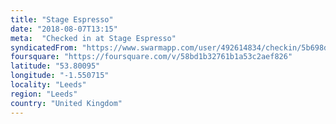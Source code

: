 ```yaml
---
title: "Stage Espresso"
date: "2018-08-07T13:15"
meta:  "Checked in at Stage Espresso"
syndicatedFrom: "https://www.swarmapp.com/user/492614834/checkin/5b698d4f5d891b002ca1385e"
foursquare: "https://foursquare.com/v/58bd1b32761b1a53c2aef826"
latitude: "53.80095"
longitude: "-1.550715"
locality: "Leeds"
region: "Leeds"
country: "United Kingdom"
---
```


